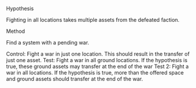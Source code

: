 Hypothesis

Fighting in all locations takes multiple assets from the defeated faction.

Method

Find a system with a pending war.

Control: Fight a war in just one location. This should result in the transfer of just one asset.
Test: Fight a war in all ground locations. If the hypothesis is true, these ground assets may transfer at the end of the war
Test 2: Fight a war in all locations. If the hypothesis is true, more than the offered space and ground assets should transfer at the end of the war.

